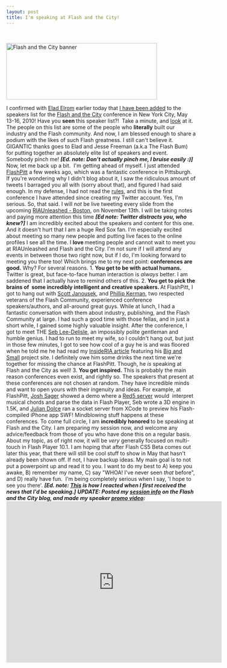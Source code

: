 ```yaml
---
layout: post
title: I'm speaking at Flash and the City!
---
```


<p>&nbsp;</p>
<div><a href="http://flashandthecity.com"><img class="posterous_download_image" title="Flash and the City banner" src="/images/400x150.gif" alt="Flash and the City banner" width="400" height="150" /></a></div>
<p>I confirmed with <a title="Elad Elrom's Blog" href="http://elromdesign.com/blog/">Elad Elrom</a> earlier today that <a title="FATC - Kevin Suttle" href="http://blog.flashandthecity.com/speakers/kevin-suttle/">I have been added</a> to the speakers list for the <a title="Flash and the City" href="http://www.flashandthecity.com/#page=Home">Flash and the City</a> conference in New York City, May 13-16, 2010! Have you <strong>seen </strong>this speaker list?!&nbsp; Take a minute, and <a title="Flash and the City - Speakers" href="http://www.flashandthecity.com/#page=AllSpeakers">look</a> at it. The people on this list are some of the people who <strong>literally</strong> built our industry and the Flash community. And now, I am blessed enough to share a podium with the likes of such Flash greatness. I still can't believe it. GIGANTIC thanks goes to Elad and Jesse Freeman (a.k.a The Flash Bum) for putting together an absolutely elite list of speakers and event. Somebody pinch me! <em><strong>[Ed. note: Don't actually pinch me, I bruise easily :)] </strong></em><!--more--> Now, let me back up a bit.&nbsp; I'm getting ahead of myself. I just attended <a title="FlashPitt" href="http://www.flashpitt.com/">FlashPitt</a> a few weeks ago, which was a fantastic conference in Pittsburgh. If you're wondering why I didn't blog about it, I saw the ridiculous amount of tweets I barraged you all with (sorry about that), and figured I had said enough. In my defense, I had not read the <a title="10 things you need to stop tweeting about" href="http://theoatmeal.com/comics/twitter_stop">rules</a>, and this is the first conference I have attended since creating my Twitter account. Yes, I'm serious.  So, that said. I will <em>not </em>be live tweeting every slide from the upcoming <a title="RIAUnleashed" href="http://riaunleashed.com">RIAUnleashed - Boston</a>, on November 13th. I will be taking notes and paying more attention this time <em><strong>[Ed note: Twitter distracts you, who knew?]</strong></em> I am incredibly excited about the speakers and content for this one. And it doesn't hurt that I am a huge Red Sox fan. I'm especially excited about meeting so many new people and putting live faces to the online profiles I see all the time. I <strong>love </strong>meeting people and cannot wait to meet you at RIAUnleashed and Flash and the City. I'm not sure if I will attend any events in between those two right now, but if I do, I'm looking forward to meeting you there too!  Which brings me to my next point: <strong>conferences are good.</strong> Why? For several reasons.  1. <strong>You get to be with actual humans. </strong> Twitter is great, but face-to-face human interaction is <em>always </em>better. I am saddened that I actually have to remind others of this.  2. <strong>You get to pick the brains of&nbsp; some incredibly intelligent and creative speakers. </strong>At FlashPitt, I got to hang out with <a title="Scott Janousek - Flash Mobile" href="http://flashmobile.scottjanousek.com/">Scott Janousek</a>, and <a title="Phillip Kerman's Blog" href="http://phillipkerman.com/blog/">Phillip Kerman</a>, two respected veterans of the Flash Community, experienced conference speakers/authors, and all-around great guys. While at lunch, I had a fantastic conversation with them about industry, publishing, and the Flash Community at large. I had such a good time with those fellas, and in just a short while, I gained some highly valuable insight. After the conference, I got to meet THE <a title="Seb Lee-Delisle's blog" href="http://sebleedelisle.com/">Seb Lee-Delisle</a>, an impossibly polite gentleman and humble genius. I had to run to meet my wife, so I couldn't hang out, but just in those few minutes, I got to see how cool of a guy he is and was floored when he told me he had read my <a title="InsideRIA - SkyFire Mobile Browser Flash UX" href="http://www.insideria.com/2009/06/ux-discussion-skyfire-mobile-b.html">InsideRIA article</a> featuring his <a title="Plug-in Media - Big and Small" href="http://www.pluginmedia.net/portfolio/showcase.php?itemUID=2">Big and Small</a> project site. I definitely owe him some drinks the next time we're together for missing the chance at FlashPitt. Though, he<em> is </em>speaking at Flash and the City as well!  3. <strong>You get inspired.</strong> This is probably the main reason conferences even exist, and rightly so. The speakers that present at these conferences are not chosen at random. They have incredible minds and want to open yours with their ingenuity and ideas. For example, at FlashPitt, <a title="Josh Sager's blog" href="http://joshsagermedia.com/">Josh Sager</a> showed a demo where a <a title="Red5" href="http://osflash.org/red5">Red5 server</a> would&nbsp; interpret musical chords and parse the data in Flash Player, Seb wrote a 3D engine in 1.5K, and <a title="Julian Dolce - Blog" href="http://deleteaso.com/">Julian Dolce</a> ran a socket server from XCode to preview his Flash-compiled iPhone app SWF!  Mindblowing stuff happens at these conferences.  To come full circle, I am <strong>incredibly honored </strong>to be speaking at Flash and the City. I am preparing my session now, and welcome any advice/feedback from those of you who have done this on a regular basis. About my topic, as of right now, it will be <em>very </em>generally focused on multi-touch in Flash Player 10.1. I am hoping that after Flash CS5 Beta comes out later this year, that there will still be cool stuff to show in May that hasn't already been shown off. If not, I have backup ideas. My main goal is to not put a powerpoint up and read it to you. I want to do my best to A) keep you awake, B) remember my name, C) say "WHOA! I've never seen <em>that</em> before", and D) really have fun.&nbsp; I'm being completely serious when I say, 'I hope to see you there'.  <em><strong>[Ed. note: <a title=":)" href="http://www.youtube.com/watch?v=8QOJqdpQS_A#t=0m58s">This</a> is how I reacted when I first received the news that I'd be speaking.]</strong></em> <em><strong>UPDATE: Posted my <a title="Flash and the City - Kevin Suttle's session" href="http://blog.flashandthecity.com/schedule/2010-sessions/day-2/inspirational-track/the-next-generation-of-flash-user-experience/" target="_self">session info</a></strong><strong> on the Flash and the City blog, and made my speaker <a title="Vimeo - Kevin Suttle &quot;Flash and the City was my idea&quot;" href="http://vimeo.com/8317628">promo video</a>:</strong></em> <em><strong> </strong></em> 
<object width="572" height="429" classid="clsid:d27cdb6e-ae6d-11cf-96b8-444553540000">
<param name="allowfullscreen" value="true" />
<param name="allowscriptaccess" value="always" />
<param name="src" value="http://vimeo.com/moogaloop.swf?clip_id=8317628&amp;server=vimeo.com&amp;show_title=1&amp;show_byline=0&amp;show_portrait=0&amp;color=00ADEF&amp;fullscreen=1" /> <embed src="http://vimeo.com/moogaloop.swf?clip_id=8317628&amp;server=vimeo.com&amp;show_title=1&amp;show_byline=0&amp;show_portrait=0&amp;color=00ADEF&amp;fullscreen=1" type="application/x-shockwave-flash" width="572" height="429"></embed>
</object>
</p>